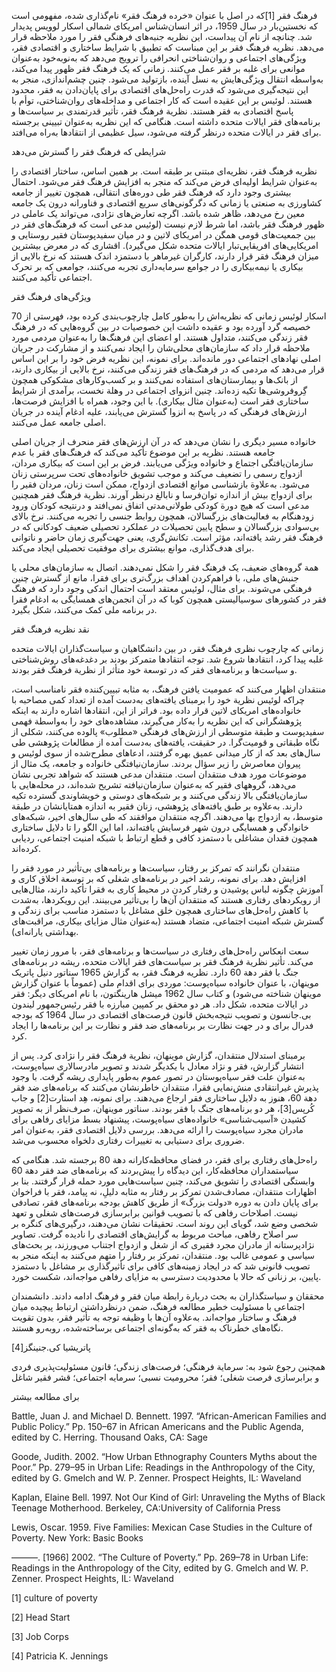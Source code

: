   فرهنگ فقر [1]که در اصل با عنوان «خرده فرهنگ فقر» نام‌گذاری شده، مفهومی است که نخستین‌بار در سال 1959، در اثر انسان‌شناس امریکای شمالی اسکار لوویس پدیدار شد. چنانچه از نام آن پیداست، این نظریه جنبه‌های فرهنگی فقر را مورد ملاحظه قرار می‌دهد. نظریه فرهنگ فقر بر این مبناست که تطبیق با شرایط ساختاری و اقتصادی فقر، ویژگی‌های اجتماعی و روان‌شناختی انحرافی را ترویج می‌دهد که به‌نوبه‌خود به‌عنوان موانعی برای غلبه بر فقر عمل می‌کنند. زمانی که یک فرهنگ فقر ظهور پیدا می‌کند، به‌واسطه انتقال ویژگی‌هایش به نسل آینده، بازتولید می‌شود. چنین چشم‌اندازی، منجر به این نتیجه‌گیری می‌شود که قدرت راه‌حل‌های اقتصادی برای پایان‌دادن به فقر، محدود هستند. لوئیس بر این عقیده است که کار اجتماعی و مداخله‌های روان‌شناختی، توأم با پاسخ اقتصادی به فقر هستند. نظریة فرهنگ فقر، تأثیر قدرتمندی بر سیاست‌ها و برنامه‌های فقر ایالات متحده داشته است. هنگامی که این نظریه به‌عنوان تبیینی برجسته برای فقر در ایالات متحده درنظر گرفته می‌شود، سیل عظیمی از انتقادها به‌راه می‌افتد.

شرایطی که فرهنگ فقر را گسترش می‌دهد

نظریه فرهنگ فقر، نظریه‌ای مبتنی بر طبقه است. بر همین اساس، ساختار اقتصادی را به‌عنوان شرایط اولیه‌ای فرض می‌کند که منجر به افزایش فرهنگ فقر می‌شود. احتمال بیشتری وجود دارد که فرهنگ فقر طی دوره‌های انتقالی، همچون تغییر از جامعه کشاورزی به صنعتی یا زمانی که دگرگونی‌های سریع اقتصادی و فناورانه درون یک جامعه معین رخ می‌دهد، ظاهر شده باشد. اگرچه تعارض‌های نژادی، می‌تواند یک عاملی در ظهور فرهنگ فقر باشد، اما شرط لازم نیست (لوئیس مدعی است که فرهنگ‌های فقر در بین جمعیت‌های قومی همگن در امریکای لاتین و در میان سفیدپوستان فقیر روستایی و امریکایی‌های افریقایی‌تبار ایالات متحده شکل می‌گیرد). اقشاری که در معرض بیشترین میزان فرهنگ فقر قرار دارند، کارگران غیرماهر با دستمزد اندک هستند که نرخ بالایی از بیکاری یا نیمه‌بیکاری را در جوامع سرمایه‌داری تجربه می‌کنند، جوامعی که بر تحرک اجتماعی تأکید می‌کنند.

ویژگی‌های فرهنگ فقر

اسکار لوئیس زمانی که نظریه‌اش را به‌طور کامل چارچوب‌بندی کرده بود، فهرستی از 70 خصیصه گرد آورده بود و عقیده داشت این خصوصیات در بین گروه‌هایی که در فرهنگ فقر زندگی می‌کنند، متداول هستند. او اعضای این فرهنگ‌ها را به‌عنوان مردمی مورد ملاحظه قرار داد که سازمان‌های محلی‌شان را ایجاد نمی‌کنند و از مشارکت در جریان اصلی نهادهای اجتماعی دور مانده‌اند. برای نمونه، این نظریه فرض خود را بر این اساس قرار می‌دهد که مردمی که در فرهنگ‌های فقر زندگی می‌کنند، نرخ بالایی از بیکاری دارند، از بانک‌ها و بیمارستان‌های استفاده نمی‌کنند و بر کسب‌وکارهای مشکوکی همچون گِروفروشی‌ها تکیه زده‌اند. چنین انزوای اجتماعی در وهلة نخست، برآمدی از شرایط ساختاری فقر است (به‌عنوان مثال بیکاری). با این وجود، همراه با افزایش فرصت‌ها، ارزش‌های فرهنگی که در پاسخ به انزوا گسترش می‌یابند، علیه ادغام آینده در جریان اصلی جامعه عمل می‌کنند.

خانواده مسیر دیگری را نشان می‌دهد که در آن ارزش‌های فقر منحرف از جریان اصلی جامعه هستند. نظریه بر این موضوع تأکید می‌کند که فرهنگ‌های فقر با عدم سازمان‌یافتگی اجتماع و خانواده ویژگی می‌یابند. فرض بر این است که بیکاری مردان، ازدواج رسمی را تضعیف می‌کند و موجب تشویق خانواده‌های تحت سرپرستی زنان می‌شود. به‌علاوة بازشناسی موانع اقتصادی ازدواج، ممکن است زنان، مردان فقیر را برای ازدواج بیش از اندازه توان‌فرسا و نابالغ درنظر آورند. نظریة فرهنگ فقر همچنین مدعی است که هیچ دورة کودکی طولانی‌مدتی اتفاق نمی‌افتد و درنتیجه کودکان ورود زودهنگام به فعالیت‌های بزرگسالان، همچون روابط جنسی را تجربه می‌کنند. نرخ بالای بی‌سوادی بزرگسالان و سطح پایین تحصیلات در عملکرد تحصیلی ضعیف کودکانی که در فرهنگ فقر رشد یافته‌اند، مؤثر است. تکانش‌گری، یعنی جهت‌گیری زمان حاضر و ناتوانی برای هدف‌گذاری، موانع بیشتری برای موفقیت تحصیلی ایجاد می‌کند.

 همة گروه‌های ضعیف، یک فرهنگ فقر را شکل نمی‌دهند. اتصال به سازمان‌های محلی یا جنبش‌های ملی، با فراهم‌کردن اهداف بزرگ‌تری برای فقرا، مانع از گسترش چنین فرهنگی می‌شوند. برای مثال، لوئیس معتقد است احتمال اندکی وجود دارد که فرهنگ فقر در کشورهای سوسیالیستی همچون کوبا که در آن انجمن‌های همسایگی به ادغام فقرا در برنامه ملی کمک می‌کنند، شکل بگیرد.

نقد نظریه فرهنگ فقر

زمانی که چارچوب نظری فرهنگ فقر، در بین دانشگاهیان و سیاست‌گذاران ایالات متحده غلبه پیدا کرد، انتقادها شروع شد. توجه انتقادها متمرکز بودند بر دغدغه‌های روش‌شناختی و سیاست‌ها و برنامه‌های فقر که در توسعة خود متأثر از نظریة فرهنگ فقر بودند.

منتقدان اظهار می‌کنند که عمومیت یافتن فرهنگ، به مثابه تبیین‌کننده فقر نامناسب است، چراکه لوئیس نظریة خود را برمبنای یافته‌های به‌دست آمده از تعداد کمی مصاحبه با خانواده‌های امریکای لاتین قرار داده بود. فراتر از این، انتقادها اشاره دارند به اینکه پژوهشگرانی که این نظریه را به‌کار می‌گیرند، مشاهده‌های خود را به‌واسطة فهمی سفیدپوست و طبقة متوسطی از ارزش‌های فرهنگی «مطلوب» پالوده می‌کنند، شکلی از نگاه طبقاتی و قومیت‌گرا. در حقیقت، یافته‌های به‌دست آمده از مطالعات پژوهشی طی سال‌های بعد که از کار میدانی عمیق بهره گرفتند، ادعاهای مطرح‌شده از سوی لوئیس و پیروان معاصرش را زیر سؤال بردند. سازمان‌نیافتگی خانواده و جامعه، یک مثال از موضوعات مورد هدف منتقدان است. منتقدان مدعی هستند که شواهد تجربی نشان می‌دهد، گروههای فقیر که به‌عنوان سازمان‌نیافته تشریح شده‌اند، در محله‌هایی با سازمان‌یافتگی بالا زندگی می‌کنند و بر شبکه‌های دوستی و خویشاوندی گسترده تکیه دارند. به‌علاوه بر طبق یافته‌های پژوهشی، زنان فقیر به اندازه همتایانشان در طبقة متوسط، به ازدواج بها می‌دهند. اگرچه منتقدان موافقند که طی سال‌های اخیر، شبکه‌های خانوادگی و همسایگی درون شهر فرسایش یافته‌اند، اما این الگو را تا دلایل ساختاری همچون فقدان مشاغلی با دستمزد کافی و قطع ارتباط با شبکه امنیت اجتماعی، ردیابی کرده‌اند.

منتقدان نگرانند که تمرکز بر رفتار، سیاست‌ها و برنامه‌های بی‌تأثیر در مورد فقر را افزایش دهد. برای نمونه، رشد اخیر در برنامه‌های شغلی که بر توسعة اخلاق کاری و آموزش چگونه لباس پوشیدن و رفتار کردن در محیط کاری به فقرا تأکید دارند، مثال‌هایی از رویکردهای رفتاری هستند که منتقدان آن‌ها را بی‌تأثیر می‌بینند. این رویکردها، به‌شدت با کاهش راه‌حل‌های ساختاری همچون خلق مشاغل با دستمزد مناسب برای زندگی و گسترش شبکه امنیت اجتماعی، متضاد هستند (به‌عنوان مثال مزایای بیکاری، مراقبت‌های بهداشتی یارانه‌ای).

سعت انعکاس راه‌حل‌های رفتاری در سیاست‌ها و برنامه‌های فقر، با مرور زمان تغییر می‌کند. تأثیر نظریة فرهنگ فقر بر سیاست‌های فقر ایالات متحده، ریشه در برنامه‌های جنگ با فقر دهة 60 دارد. نظریه فرهنگ فقر، به گزارش 1965 سناتور دنیل پاتریک موینهان، با عنوان خانواده سیاه‌پوست: موردی برای اقدام ملی (عموماً با عنوان گزارش موینهان شناخته می‌شود) و کتاب سال 1962 میشل هارینگتون، با نام امریکای دیگر: فقر در ایالات متحده، شکل داد. هر دو محقق بر کمپین مبارزه با فقر رئیس‌جمهور لیندون بی.جانسون و تصویب نتیجه‌بخش قانون فرصت‌های اقتصادی در سال 1964 که بودجه فدرال برای و در جهت نظارت بر برنامه‌های ضد فقر و نظارت بر این برنامه‌ها را ایجاد کرد.

برمبنای استدلال منتقدان، گزارش موینهان، نظریة فرهنگ فقر را نژادی کرد. پس از انتشار گزارش، فقر و نژاد معادل با یکدیگر شدند و تصویر مادرسالاری سیاه‌پوست، به‌عنوان علت فقر سیاه‌پوستان در تصور عموم به‌طور پایداری ریشه گرفت. با وجود پذیرش غیرانتقادی منش‌نمایی فقرا، منتقدان خاطرنشان می‌کنند که برنامه‌های ضد فقر دهة 60، هنوز به دلایل ساختاری فقر ارجاع می‌دهند. برای نمونه، هِد استارت[2] و جاب کُرپس[3]، هر دو برنامه‌های جنگ با فقر بودند. سناتور موینهان، صرف‌نظر از به تصویر کشیدن «آسیب‌شناسی» خانواده‌های سیاه‌پوست، پیشنهاد بسط مزایای رفاهی برای مادران مجرد سیاه‌پوست را ارائه می‌دهد. بررسی دلایل اقتصادی فقر، به‌عنوان امر ضروری برای دستیابی به تغییرات رفتاری دلخواه محسوب می‌شد.

راه‌حل‌های رفتاری برای فقر، در فضای محافظه‌کارانه دهة 80 برجسته شد. هنگامی که سیاستمداران محافظه‌کار، این دیدگاه را پیش‌بردند که برنامه‌های ضد فقر دهة 60 وابستگی اقتصادی را تشویق می‌کند، چنین سیاست‌هایی مورد حمله قرار گرفتند. بنا بر اظهارات منتقدان، مصادف‌شدن تمرکز بر رفتار به مثابه دلیلِ، نه پیامد، فقر با فراخوان برای پایان دادن به دوره «دولت بزرگ» از طریق کاهش بودجه برنامه‌های فقر، تصادفی نیست. اصلاحات رفاهی که با تصویب قوانین برابرسازی فرصت‌های شغلی و تعهد شخصی وضع شد، گویای این روند است. تحقیقات نشان می‌دهند، درگیری‌های کنگره بر سر اصلاح رفاهی، مباحث مربوط به گرایش‌های اقتصادی را نادیده گرفت. تصاویر نژادپرستانه از مادران مجرد فقیری که از شغل و ازدواج اجتناب می‌ورزند، بر بحث‌های سیاسی و عمومی غالب بود. منتقدان، تمرکز بر رفتار را متهم می‌کنند به اینکه منجر به تصویب قانونی شد که در ایجاد زمینه‌های کافی برای تأثیرگذاری بر مشاغل با دستمزد پایین، بر زنانی که حالا با محدودیت دسترسی به مزایای رفاهی مواجه‌اند، شکست خورد.

محققان و سیاستگذاران به بحث دربارة رابطة میان فقر و فرهنگ ادامه دادند. دانشمندان اجتماعی با مسئولیت خطیر مطالعه فرهنگ، ضمن درنظرداشتن ارتباط پیچیده میان فرهنگ و ساختار مواجه‌اند. به‌علاوه آن‌ها با وظیفه توجه به تأثیر فقر، بدون تقویت نگاه‌های خطرناک به فقر که به‌گونه‌ای اجتماعی برساخته‌شده، روبه‌رو هستند.

 پاتریشیا کی.جنینگز[4]

  


همچنین رجوع شود به: سرمایة فرهنگی؛ فرصت‌های زندگی؛ قانون مسئولیت‌پذیری فردی و برابرسازی فرصت شغلی؛ فقر؛ محرومیت نسبی؛ سرمایه اجتماعی؛ قشر فقیر شاغل

  


 برای مطالعه بیشتر

  


Battle, Juan J. and Michael D. Bennett. 1997. “African-American Families and Public Policy.” Pp. 150–67 in African Americans and the Public Agenda, edited by C. Herring. Thousand Oaks, CA: Sage

Goode, Judith. 2002. “How Urban Ethnography Counters Myths about the Poor.” Pp. 279–95 in Urban Life: Readings in the Anthropology of the City, edited by G. Gmelch and W. P. Zenner. Prospect Heights, IL: Waveland

Kaplan, Elaine Bell. 1997. Not Our Kind of Girl: Unraveling the Myths of Black Teenage Motherhood. Berkeley, CA:University of California Press

Lewis, Oscar. 1959. Five Families: Mexican Case Studies in the Culture of Poverty. New York: Basic Books

———. [1966] 2002. “The Culture of Poverty.” Pp. 269–78 in Urban Life: Readings in the Anthropology of the City, edited by G. Gmelch and W. P. Zenner. Prospect Heights, IL: Waveland

[1] culture of poverty

[2] Head Start

[3] Job Corps

[4] Patricia K. Jennings

  


 

  


 

  


 

 